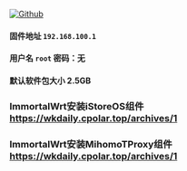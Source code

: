 [![Github](https://img.shields.io/badge/Release文件可在国内加速站下载-FC7C0D?logo=github&logoColor=fff&labelColor=000&style=for-the-badge)](https://wkdaily.cpolar.top/archives/1) 
#### 固件地址 `192.168.100.1`
#### 用户名 `root` 密码：无
#### 默认软件包大小 2.5GB 

### ImmortalWrt安装iStoreOS组件 <a href="https://wkdaily.cpolar.top/archives/1" target="_blank">https://wkdaily.cpolar.top/archives/1</a>

### ImmortalWrt安装MihomoTProxy组件 [<a href="[https://wkdaily.cpolar.top/archives/1](https://github.com/morytyann/OpenWrt-mihomo)" target="_blank">https://wkdaily.cpolar.top/archives/1</a>](https://github.com/morytyann/OpenWrt-mihomo)

